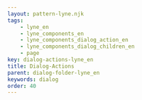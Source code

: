 ```yaml
---
layout: pattern-lyne.njk
tags: 
    - lyne_en
    - lyne_components_en
    - lyne_components_dialog_action_en
    - lyne_components_dialog_children_en
    - page
key: dialog-actions-lyne_en
title: Dialog-Actions
parent: dialog-folder-lyne_en
keywords: dialog
order: 40
---
```

